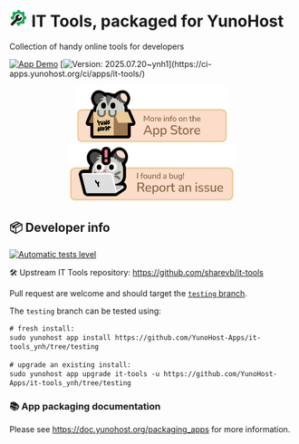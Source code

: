 <!--
N.B.: This README was automatically generated by <https://github.com/YunoHost/apps_tools/blob/main/readme_generator>
It shall NOT be edited by hand.
-->

<h1>
  <img src="https://raw.githubusercontent.com/YunoHost/apps/main/logos/it-tools.png" width="32px" alt="Logo of IT Tools">
  IT Tools, packaged for YunoHost
</h1>

Collection of handy online tools for developers

[![App Demo](https://img.shields.io/badge/App_Demo-blue?style=for-the-badge)](https://sharevb-it-tools.vercel.app)
[![Version: 2025.07.20~ynh1](https://img.shields.io/badge/Version-2025.07.20~ynh1-rgba(0,150,0,1)?style=for-the-badge)](https://ci-apps.yunohost.org/ci/apps/it-tools/)

<div align="center">
<a href="https://apps.yunohost.org/app/it-tools"><img height="100px" src="https://github.com/YunoHost/yunohost-artwork/raw/refs/heads/main/badges/neopossum-badges/badge_more_info_on_the_appstore.svg"/></a>
<a href="https://github.com/YunoHost-Apps/it-tools_ynh/issues"><img height="100px" src="https://github.com/YunoHost/yunohost-artwork/raw/refs/heads/main/badges/neopossum-badges/badge_report_an_issue.svg"/></a>
</div>

## 📦 Developer info

[![Automatic tests level](https://apps.yunohost.org/badge/cilevel/it-tools)](https://ci-apps.yunohost.org/ci/apps/it-tools/)

🛠️ Upstream IT Tools repository: <https://github.com/sharevb/it-tools>

Pull request are welcome and should target the [`testing` branch](https://github.com/YunoHost-Apps/it-tools_ynh/tree/testing).

The `testing` branch can be tested using:
```
# fresh install:
sudo yunohost app install https://github.com/YunoHost-Apps/it-tools_ynh/tree/testing

# upgrade an existing install:
sudo yunohost app upgrade it-tools -u https://github.com/YunoHost-Apps/it-tools_ynh/tree/testing
```

### 📚 App packaging documentation

Please see <https://doc.yunohost.org/packaging_apps> for more information.